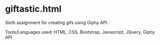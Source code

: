 # giftastic.html

Sixth assignment for creating gifs using Giphy API.

Tools/Languages used: HTML, CSS, Bootstrap, Javascript, JQuery, Giphy API


